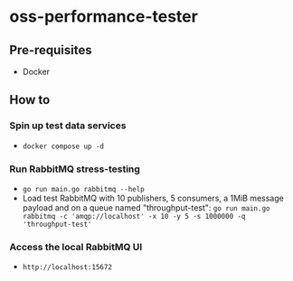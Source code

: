 # oss-performance-tester

## Pre-requisites

- Docker

## How to

### Spin up test data services

- `docker compose up -d`

### Run RabbitMQ stress-testing

- `go run main.go rabbitmq --help`
- Load test RabbitMQ with 10 publishers, 5 consumers, a 1MiB message payload and on a queue named "throughput-test": `go run main.go rabbitmq -c 'amqp://localhost' -x 10 -y 5 -s 1000000 -q 'throughput-test'`

### Access the local RabbitMQ UI

- `http://localhost:15672`
